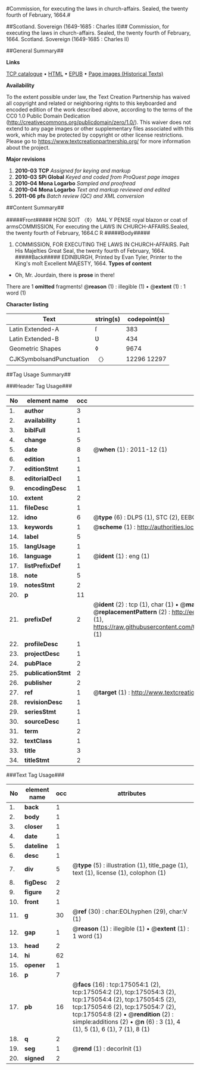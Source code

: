 #Commission, for executing the laws in church-affairs. Sealed, the twenty fourth of February, 1664.#

##Scotland. Sovereign (1649-1685 : Charles II)##
Commission, for executing the laws in church-affairs. Sealed, the twenty fourth of February, 1664.
Scotland. Sovereign (1649-1685 : Charles II)

##General Summary##

**Links**

[TCP catalogue](http://www.ota.ox.ac.uk/tcp/)  • 
[HTML](http://tei.it.ox.ac.uk/tcp/Texts-HTML/free/B05/B05356.html)  • 
[EPUB](http://tei.it.ox.ac.uk/tcp/Texts-EPUB/free/B05/B05356.epub) • 
[Page images (Historical Texts)](https://historicaltexts.jisc.ac.uk/eebo-51784649e)

**Availability**

To the extent possible under law, the Text Creation Partnership has waived all copyright and related or neighboring rights to this keyboarded and encoded edition of the work described above, according to the terms of the CC0 1.0 Public Domain Dedication (http://creativecommons.org/publicdomain/zero/1.0/). This waiver does not extend to any page images or other supplementary files associated with this work, which may be protected by copyright or other license restrictions. Please go to https://www.textcreationpartnership.org/ for more information about the project.

**Major revisions**

1. __2010-03__ __TCP__ *Assigned for keying and markup*
1. __2010-03__ __SPi Global__ *Keyed and coded from ProQuest page images*
1. __2010-04__ __Mona Logarbo__ *Sampled and proofread*
1. __2010-04__ __Mona Logarbo__ *Text and markup reviewed and edited*
1. __2011-06__ __pfs__ *Batch review (QC) and XML conversion*

##Content Summary##

#####Front#####
HONI SOIT 〈◊〉 MAL Y PENSE royal blazon or coat of armsCOMMISSION, For executing the LAWS IN CHURCH-AFFAIRS.Sealed, the twenty fourth of February, 1664.C R
#####Body#####

1. COMMISSION, FOR EXECUTING THE LAWS IN CHURCH-AFFAIRS.
Paſt His Majeſties Great Seal, the twenty fourth of February, 1664.
#####Back#####
EDINBURGH, Printed by Evan Tyler, Printer to the King's moſt Excellent MAjESTY, 1664.
**Types of content**

  * Oh, Mr. Jourdain, there is **prose** in there!

There are 1 **omitted** fragments! 
 @__reason__ (1) : illegible (1)  •  @__extent__ (1) : 1 word (1)

**Character listing**


|Text|string(s)|codepoint(s)|
|---|---|---|
|Latin Extended-A|ſ|383|
|Latin Extended-B|Ʋ|434|
|Geometric Shapes|◊|9674|
|CJKSymbolsandPunctuation|〈〉|12296 12297|

##Tag Usage Summary##

###Header Tag Usage###

|No|element name|occ|attributes|
|---|---|---|---|
|1.|__author__|3||
|2.|__availability__|1||
|3.|__biblFull__|1||
|4.|__change__|5||
|5.|__date__|8| @__when__ (1) : 2011-12 (1)|
|6.|__edition__|1||
|7.|__editionStmt__|1||
|8.|__editorialDecl__|1||
|9.|__encodingDesc__|1||
|10.|__extent__|2||
|11.|__fileDesc__|1||
|12.|__idno__|6| @__type__ (6) : DLPS (1), STC (2), EEBO-CITATION (1), OCLC (1), VID (1)|
|13.|__keywords__|1| @__scheme__ (1) : http://authorities.loc.gov/ (1)|
|14.|__label__|5||
|15.|__langUsage__|1||
|16.|__language__|1| @__ident__ (1) : eng (1)|
|17.|__listPrefixDef__|1||
|18.|__note__|5||
|19.|__notesStmt__|2||
|20.|__p__|11||
|21.|__prefixDef__|2| @__ident__ (2) : tcp (1), char (1)  •  @__matchPattern__ (2) : ([0-9\-]+):([0-9IVX]+) (1), (.+) (1)  •  @__replacementPattern__ (2) : http://eebo.chadwyck.com/downloadtiff?vid=$1&page=$2 (1), https://raw.githubusercontent.com/textcreationpartnership/Texts/master/tcpchars.xml#$1 (1)|
|22.|__profileDesc__|1||
|23.|__projectDesc__|1||
|24.|__pubPlace__|2||
|25.|__publicationStmt__|2||
|26.|__publisher__|2||
|27.|__ref__|1| @__target__ (1) : http://www.textcreationpartnership.org/docs/. (1)|
|28.|__revisionDesc__|1||
|29.|__seriesStmt__|1||
|30.|__sourceDesc__|1||
|31.|__term__|2||
|32.|__textClass__|1||
|33.|__title__|3||
|34.|__titleStmt__|2||


###Text Tag Usage###

|No|element name|occ|attributes|
|---|---|---|---|
|1.|__back__|1||
|2.|__body__|1||
|3.|__closer__|1||
|4.|__date__|1||
|5.|__dateline__|1||
|6.|__desc__|1||
|7.|__div__|5| @__type__ (5) : illustration (1), title_page (1), text (1), license (1), colophon (1)|
|8.|__figDesc__|2||
|9.|__figure__|2||
|10.|__front__|1||
|11.|__g__|30| @__ref__ (30) : char:EOLhyphen (29), char:V (1)|
|12.|__gap__|1| @__reason__ (1) : illegible (1)  •  @__extent__ (1) : 1 word (1)|
|13.|__head__|2||
|14.|__hi__|62||
|15.|__opener__|1||
|16.|__p__|7||
|17.|__pb__|16| @__facs__ (16) : tcp:175054:1 (2), tcp:175054:2 (2), tcp:175054:3 (2), tcp:175054:4 (2), tcp:175054:5 (2), tcp:175054:6 (2), tcp:175054:7 (2), tcp:175054:8 (2)  •  @__rendition__ (2) : simple:additions (2)  •  @__n__ (6) : 3 (1), 4 (1), 5 (1), 6 (1), 7 (1), 8 (1)|
|18.|__q__|2||
|19.|__seg__|1| @__rend__ (1) : decorInit (1)|
|20.|__signed__|2||
